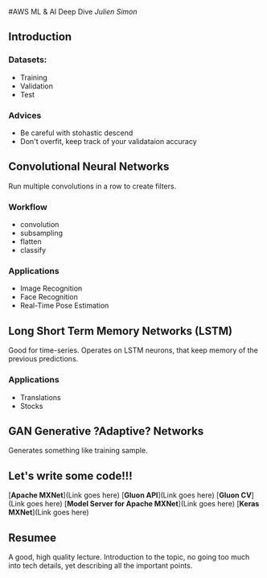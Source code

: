 #AWS ML & AI Deep Dive
*Julien Simon*

## Introduction
### Datasets:
 - Training
 - Validation
 - Test

### Advices
 - Be careful with stohastic descend
 - Don't overfit, keep track of your validataion accuracy


## Convolutional Neural Networks
Run multiple convolutions in a row to create filters.

### Workflow
 - convolution
 - subsampling
 - flatten
 - classify

### Applications
 - Image Recognition
 - Face Recognition
 - Real-Time Pose Estimation

## Long Short Term Memory Networks (LSTM)
Good for time-series. Operates on LSTM neurons, that keep memory of the previous predictions.

### Applications
 - Translations
 - Stocks

## GAN Generative ?Adaptive? Networks
Generates something like training sample.


## Let's write some code!!!

[**Apache MXNet**](Link goes here)
[**Gluon API**](Link goes here)
[**Gluon CV**](Link goes here)
[**Model Server for Apache MXNet**](Link goes here)
[**Keras MXNet**](Link goes here)

## Resumee
A good, high quality lecture. Introduction to the topic, no going too much into tech details, yet describing all the important points.
